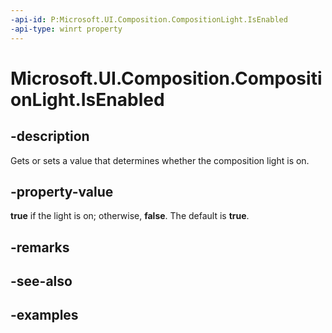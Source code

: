 ```yaml
---
-api-id: P:Microsoft.UI.Composition.CompositionLight.IsEnabled
-api-type: winrt property
---
```


<!-- Property syntax.
public bool IsEnabled { get;  set; }
-->

# Microsoft.UI.Composition.CompositionLight.IsEnabled

## -description

Gets or sets a value that determines whether the composition light is on.

## -property-value

**true** if the light is on; otherwise, **false**. The default is **true**.

## -remarks

## -see-also

## -examples

